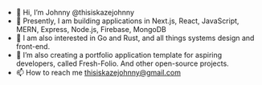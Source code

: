 - 👋 Hi, I’m Johnny @thisiskazejohnny
- 🌱 Presently, I am building applications in Next.js, React, JavaScript, MERN, Express, Node.js, Firebase, MongoDB
- 🌱 I am also interested in Go and Rust, and all things systems design and front-end.
- 💞️ I’m also creating a portfolio application template for aspiring developers, called Fresh-Folio. And other open-source projects.
- 📫 How to reach me thisiskazejohnny@gmail.com

<!---
thisiskazejohnny/thisiskazejohnny is a ✨ special ✨ repository because its `README.md` (this file) appears on your GitHub profile.
You can click the Preview link to take a look at your changes.
--->

